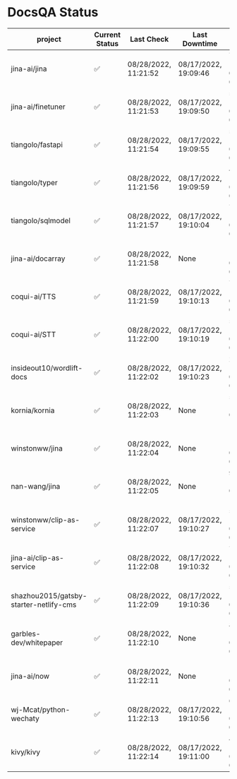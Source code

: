 # DocsQA Status

|               project                |Current Status|     Last Check     |   Last Downtime    |              % Uptime              |
|--------------------------------------|--------------|--------------------|--------------------|------------------------------------|
|jina-ai/jina                          |✅            |08/28/2022, 11:21:52|08/17/2022, 19:09:46|76.529 (since 08/15/2022, 07:09:42) |
|jina-ai/finetuner                     |✅            |08/28/2022, 11:21:53|08/17/2022, 19:09:50|520.461 (since 08/15/2022, 07:09:42)|
|tiangolo/fastapi                      |✅            |08/28/2022, 11:21:54|08/17/2022, 19:09:55|520.453 (since 08/15/2022, 07:09:42)|
|tiangolo/typer                        |✅            |08/28/2022, 11:21:56|08/17/2022, 19:09:59|49.402 (since 08/15/2022, 07:09:42) |
|tiangolo/sqlmodel                     |✅            |08/28/2022, 11:21:57|08/17/2022, 19:10:04|76.609 (since 08/15/2022, 07:09:42) |
|jina-ai/docarray                      |✅            |08/28/2022, 11:21:58|None                |100.000 (since 08/24/2022, 01:39:12)|
|coqui-ai/TTS                          |✅            |08/28/2022, 11:21:59|08/17/2022, 19:10:13|76.587 (since 08/15/2022, 07:09:42) |
|coqui-ai/STT                          |✅            |08/28/2022, 11:22:00|08/17/2022, 19:10:19|520.273 (since 08/15/2022, 07:09:42)|
|insideout10/wordlift-docs             |✅            |08/28/2022, 11:22:02|08/17/2022, 19:10:23|288.209 (since 08/15/2022, 07:09:42)|
|kornia/kornia                         |✅            |08/28/2022, 11:22:03|None                |56.560 (since 08/23/2022, 16:11:04) |
|winstonww/jina                        |✅            |08/28/2022, 11:22:04|None                |100.000 (since 08/26/2022, 06:21:28)|
|nan-wang/jina                         |✅            |08/28/2022, 11:22:05|None                |99.968 (since 08/24/2022, 15:11:24) |
|winstonww/clip-as-service             |✅            |08/28/2022, 11:22:07|08/17/2022, 19:10:27|520.107 (since 08/15/2022, 07:09:42)|
|jina-ai/clip-as-service               |✅            |08/28/2022, 11:22:08|08/17/2022, 19:10:32|76.652 (since 08/15/2022, 07:09:42) |
|shazhou2015/gatsby-starter-netlify-cms|✅            |08/28/2022, 11:22:09|08/17/2022, 19:10:36|520.051 (since 08/15/2022, 07:09:42)|
|garbles-dev/whitepaper                |✅            |08/28/2022, 11:22:10|None                |86.143 (since 08/24/2022, 01:39:12) |
|jina-ai/now                           |✅            |08/28/2022, 11:22:11|None                |100.000 (since 08/24/2022, 01:39:12)|
|wj-Mcat/python-wechaty                |✅            |08/28/2022, 11:22:13|08/17/2022, 19:10:56|69.571 (since 08/15/2022, 07:09:42) |
|kivy/kivy                             |✅            |08/28/2022, 11:22:14|08/17/2022, 19:11:00|45.614 (since 08/15/2022, 07:09:42) |
